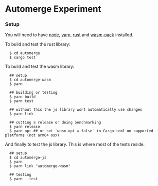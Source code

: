 
# Automerge Experiment

### Setup

  You will need to have [node](https://nodejs.org/en/), [yarn](https://yarnpkg.com/getting-started/install), [rust](https://rustup.rs/) and [wasm-pack](https://rustwasm.github.io/wasm-pack/installer/) installed.

  To build and test the rust library:

```shell
  $ cd automerge
  $ cargo test
```

  To build and test the wasm library:

```shell
  ## setup
  $ cd automerge-wasm
  $ yarn

  ## building or testing
  $ yarn build 
  $ yarn test 

  ## without this the js library wont automatically use changes
  $ yarn link 

  ## cutting a release or doing benchmarking
  $ yarn release
  $ yarn opt ## or set `wasm-opt = false` in Cargo.toml on supported platforms (not arm64 osx)
```

  And finally to test the js library.  This is where most of the tests reside.

```shell
  ## setup
  $ cd automerge-js
  $ yarn
  $ yarn link "automerge-wasm"

  ## testing
  $ yarn --test
```

